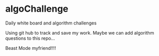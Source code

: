 # algoChallenge
Daily white board and algorithm challenges

Using git hub to track and save my work.  Maybe we can add algorithm questions to this repo... 

Beast Mode myfriend!!!!

